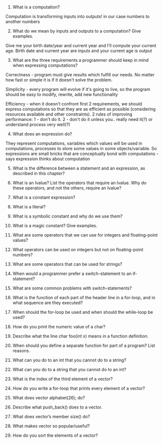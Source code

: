 1. What is a computation?

Computation is transforming inputs into outputs! in our case numbers to another numbers

2. What do we mean by inputs and outputs to a computation? Give examples.

Give me your birth date/year and current year and I'll compute your current age. Birth date and current year are inputs and your current age is output

3. What are the three requirements a programmer should keep in mind when expressing computations?

Correctness - program must give results which fulfill our needs. No matter how fast or simple it is if it doesn't solve the problem.

Simplicity - every program will evolve if it's going to live, so the program should be easy to modify, rewrite, add new functionality

Efficiency - when it doesn't confront first 2 requirements, we should express computations so that they are as efficient as possible
(considering resources available and other constraints). 2 rules of improving performance: 1 - don't do it. 2 - don't do it unless you.. really need it(?) or understand process very well(?) 

4. What does an expression do?

They represent computations, variables which values will be used in computations, processes to store some values in some objects/variable. So expressions are small bricks that are conceptually bond with computations - says expression thinks about computation

5. What is the difference between a statement and an expression, as described in this chapter?

6. What is an lvalue? List the operators that require an lvalue. Why do these operators, and not the others, require an lvalue?

7. What is a constant expression?

8. What is a literal?

9. What is a symbolic constant and why do we use them?

10. What is a magic constant? Give examples.

11. What are some operators that we can use for integers and floating-point values?

12. What operators can be used on integers but not on floating-point numbers?

13. What are some operators that can be used for strings?

14. When would a programmer prefer a switch-statement to an if-statement?

15. What are some common problems with switch-statements?

16. What is the function of each part of the header line in a for-loop, and in what sequence are they executed?

17. When should the for-loop be used and when should the while-loop be used?

18. How do you print the numeric value of a char?

19. Describe what the line char foo(int x) means in a function definition.

20. When should you define a separate function for part of a program? List reasons.

21. What can you do to an int that you cannot do to a string?

22. What can you do to a string that you cannot do to an int?

23. What is the index of the third element of a vector?

24. How do you write a for-loop that prints every element of a vector?

25. What does vector<char> alphabet(26); do?

26. Describe what push_back() does to a vector.

27. What does vector’s member size() do?

28. What makes vector so popular/useful?

29. How do you sort the elements of a vector?